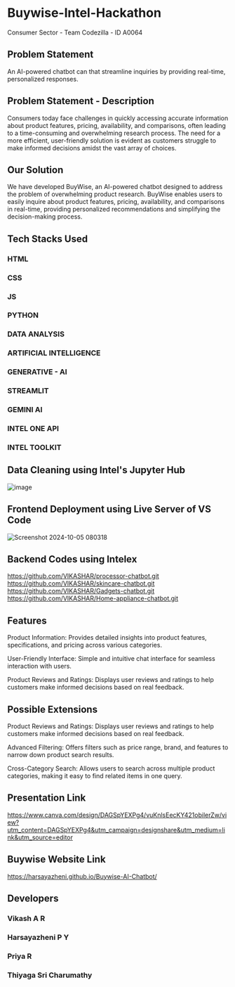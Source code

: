 # Buywise-Intel-Hackathon
Consumer Sector - Team Codezilla - ID A0064

## Problem Statement
An AI-powered chatbot can that streamline inquiries by providing real-time, personalized responses.

## Problem Statement - Description
Consumers today face challenges in quickly accessing accurate information about product features, pricing, availability, and comparisons, often leading to a time-consuming and overwhelming research process. The need for a more efficient, user-friendly solution is evident as customers struggle to make informed decisions amidst the vast array of choices. 

## Our Solution
We have developed BuyWise, an AI-powered chatbot designed to address the problem of overwhelming product research. BuyWise enables users to easily inquire about product features, pricing, availability, and comparisons in real-time, providing personalized recommendations and simplifying the decision-making process.

## Tech Stacks Used
### HTML
### CSS
### JS
### PYTHON
### DATA ANALYSIS
### ARTIFICIAL INTELLIGENCE
### GENERATIVE - AI
### STREAMLIT
### GEMINI AI
### INTEL ONE API
### INTEL TOOLKIT


## Data Cleaning using Intel's Jupyter Hub
![image](https://github.com/user-attachments/assets/a57bbc46-6b9a-4349-8739-947640df7ae2)

## Frontend Deployment using Live Server of VS Code
![Screenshot 2024-10-05 080318](https://github.com/user-attachments/assets/c5d05895-0abb-46a8-adbf-9b04dbaf58b6)

## Backend Codes using Intelex
https://github.com/VIKASHAR/processor-chatbot.git
https://github.com/VIKASHAR/skincare-chatbot.git
https://github.com/VIKASHAR/Gadgets-chatbot.git
https://github.com/VIKASHAR/Home-appliance-chatbot.git

## Features
Product Information: 
Provides detailed insights into product features, specifications, and pricing across various categories.

User-Friendly Interface: 
Simple and intuitive chat interface for seamless interaction with users.

Product Reviews and Ratings: 
Displays user reviews and ratings to help customers make informed decisions based on real feedback.

## Possible Extensions
Product Reviews and Ratings: 
Displays user reviews and ratings to help customers make informed decisions based on real feedback.

Advanced Filtering: 
Offers filters such as price range, brand, and features to narrow down product search results.

Cross-Category Search: 
Allows users to search across multiple product categories, making it easy to find related items in one query.


## Presentation Link
https://www.canva.com/design/DAGSpYEXPg4/vuKnlsEecKY421obilerZw/view?utm_content=DAGSpYEXPg4&utm_campaign=designshare&utm_medium=link&utm_source=editor


## Buywise Website Link
https://harsayazheni.github.io/Buywise-AI-Chatbot/

## Developers
### Vikash A R
### Harsayazheni P Y
### Priya R
### Thiyaga Sri Charumathy
